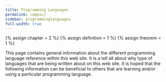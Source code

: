 ```yaml
---
title: Programming Languages
permalink: compsc/
sidebar: programminglanguages
full-width: true
---
```

{% assign chapter = 2 %}
{% assign definition = 1 %}
{% assign theorem = 1 %}

This page contains general information about the different programming language 
reference within this web site.  It is a tell all about why type of languages that 
are being written about on this web site.  It is hoped that the following information
can be beneficial to others that are learning and/or using a particular programming
language.

